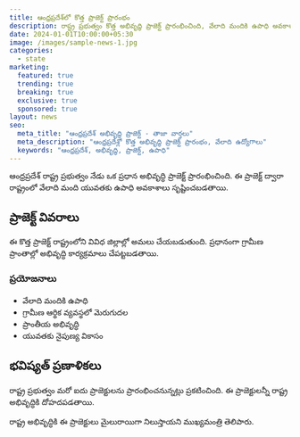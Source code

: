 ```yaml
---
title: ఆంధ్రప్రదేశ్‌లో కొత్త ప్రాజెక్ట్ ప్రారంభం
description: రాష్ట్ర ప్రభుత్వం కొత్త అభివృద్ధి ప్రాజెక్ట్ ప్రారంభించింది, వేలాది మందికి ఉపాధి అవకాశాలు సృష్టించబడతాయి.
date: 2024-01-01T10:00:00+05:30
image: /images/sample-news-1.jpg
categories:
  - state
marketing:
  featured: true
  trending: true
  breaking: true
  exclusive: true
  sponsored: true
layout: news
seo:
  meta_title: "ఆంధ్రప్రదేశ్ అభివృద్ధి ప్రాజెక్ట్ - తాజా వార్తలు"
  meta_description: "ఆంధ్రప్రదేశ్లో కొత్త అభివృద్ధి ప్రాజెక్ట్ ప్రారంభం, వేలాది ఉద్యోగాలు"
  keywords: "ఆంధ్రప్రదేశ్, అభివృద్ధి, ప్రాజెక్ట్, ఉపాధి"
---
```


ఆంధ్రప్రదేశ్ రాష్ట్ర ప్రభుత్వం నేడు ఒక ప్రధాన అభివృద్ధి ప్రాజెక్ట్ ప్రారంభించింది. ఈ ప్రాజెక్ట్ ద్వారా రాష్ట్రంలో వేలాది మంది యువతకు ఉపాధి అవకాశాలు సృష్టించబడతాయి.

## ప్రాజెక్ట్ వివరాలు

ఈ కొత్త ప్రాజెక్ట్ రాష్ట్రంలోని వివిధ జిల్లాల్లో అమలు చేయబడుతుంది. ప్రధానంగా గ్రామీణ ప్రాంతాల్లో అభివృద్ధి కార్యక్రమాలు చేపట్టబడతాయి.

### ప్రయోజనాలు

* వేలాది మందికి ఉపాధి
* గ్రామీణ ఆర్థిక వ్యవస్థలో మెరుగుదల
* ప్రాంతీయ అభివృద్ధి
* యువతకు నైపుణ్య వికాసం

## భవిష్యత్ ప్రణాళికలు

రాష్ట్ర ప్రభుత్వం మరో ఐదు ప్రాజెక్టులను ప్రారంభించనున్నట్లు ప్రకటించింది. ఈ ప్రాజెక్టులన్నీ రాష్ట్ర అభివృద్ధికి దోహదపడతాయి.

రాష్ట్ర అభివృద్ధికి ఈ ప్రాజెక్టులు మైలురాయిగా నిలుస్తాయని ముఖ్యమంత్రి తెలిపారు.
